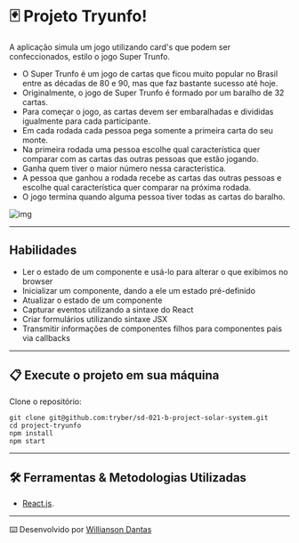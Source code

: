 # :black_joker: Projeto Tryunfo!

A aplicação simula um jogo utilizando card's que podem ser confeccionados, estilo o jogo Super Trunfo. 

  - O Super Trunfo é um jogo de cartas que ficou muito popular no Brasil entre as décadas de 80 e 90, mas que faz bastante sucesso até hoje. 
  - Originalmente, o jogo de Super Trunfo é formado por um baralho de 32 cartas. 
  - Para começar o jogo, as cartas devem ser embaralhadas e divididas igualmente para cada participante. 
  - Em cada rodada cada pessoa pega somente a primeira carta do seu monte. 
  - Na primeira rodada uma pessoa escolhe qual característica quer comparar com as cartas das outras pessoas que estão jogando. 
  - Ganha quem tiver o maior número nessa característica. 
  - A pessoa que ganhou a rodada recebe as cartas das outras pessoas e escolhe qual característica quer comparar na próxima rodada. 
  - O jogo termina quando alguma pessoa tiver todas as cartas do baralho.

![img](https://assets.dicebreaker.com/yu-gi-oh-card-exodia-anime-yugi.png/BROK/resize/1200x1200%3E/format/jpg/quality/70/yu-gi-oh-card-exodia-anime-yugi.png)

-----

## Habilidades

  - Ler o estado de um componente e usá-lo para alterar o que exibimos no browser
  - Inicializar um componente, dando a ele um estado pré-definido
  - Atualizar o estado de um componente
  - Capturar eventos utilizando a sintaxe do React
  - Criar formulários utilizando sintaxe JSX
  - Transmitir informações de componentes filhos para componentes pais via callbacks
 
-----

## 📋 Execute o projeto em sua máquina

Clone o repositório:

```
git clone git@github.com:tryber/sd-021-b-project-solar-system.git
cd project-tryunfo
npm install
npm start
```

-----

## 🛠️ Ferramentas & Metodologias Utilizadas

  - [React.js](https://reactjs.org/docs/getting-started.html).

-----

⌨️ Desenvolvido por [Willianson Dantas](https://www.linkedin.com/in/willianson-dantas/)

<!-- 
-->
